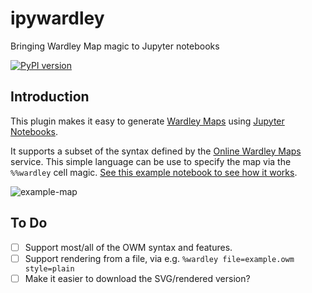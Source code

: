# ipywardley
Bringing Wardley Map magic to Jupyter notebooks

[![PyPI version](https://badge.fury.io/py/ipywardley.svg)](https://badge.fury.io/py/ipywardley)

## Introduction

This plugin makes it easy to generate [Wardley Maps](https://wardley-maps-community.github.io/awesome-wardley-maps/) using [Jupyter Notebooks](https://jupyter.org/).

It supports a subset of the syntax defined by the [Online Wardley Maps](https://onlinewardleymaps.com/) service. This simple language can be use to specify the map via the `%%wardley` cell magic. [See this example notebook to see how it works](https://github.com/anjackson/ipywardley/blob/main/test/wardley-maps.ipynb).

![example-map](https://github.com/anjackson/ipywardley/blob/main/doc/example.png)

## To Do

- [ ] Support most/all of the OWM syntax and features.
- [ ] Support rendering from a file, via e.g. `%wardley file=example.owm style=plain`
- [ ] Make it easier to download the SVG/rendered version?